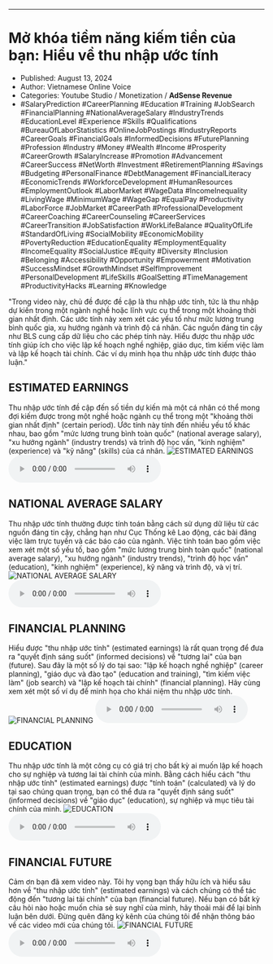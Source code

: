 
---

# Mở khóa tiềm năng kiếm tiền của bạn: Hiểu về thu nhập ước tính

- Published: August 13, 2024
- Author: Vietnamese Online Voice
- Categories: Youtube Studio / Monetization / **AdSense Revenue**
- #SalaryPrediction #CareerPlanning #Education #Training #JobSearch #FinancialPlanning #NationalAverageSalary #IndustryTrends #EducationLevel #Experience #Skills #Qualifications #BureauOfLaborStatistics #OnlineJobPostings #IndustryReports #CareerGoals #FinancialGoals #InformedDecisions #FuturePlanning #Profession #Industry #Money #Wealth #Income #Prosperity #CareerGrowth #SalaryIncrease #Promotion #Advancement #CareerSuccess #NetWorth #Investment #RetirementPlanning #Savings #Budgeting #PersonalFinance #DebtManagement #FinancialLiteracy #EconomicTrends #WorkforceDevelopment #HumanResources #EmploymentOutlook #LaborMarket #WageData #IncomeInequality #LivingWage #MinimumWage #WageGap #EqualPay #Productivity #LaborForce #JobMarket #CareerPath #ProfessionalDevelopment #CareerCoaching #CareerCounseling #CareerServices #CareerTransition #JobSatisfaction #WorkLifeBalance #QualityOfLife #StandardOfLiving #SocialMobility #EconomicMobility #PovertyReduction #EducationEquality #EmploymentEquality #IncomeEquality #SocialJustice #Equity #Diversity #Inclusion #Belonging #Accessibility #Opportunity #Empowerment #Motivation #SuccessMindset #GrowthMindset #SelfImprovement #PersonalDevelopment #LifeSkills #GoalSetting #TimeManagement #ProductivityHacks #Learning #Knowledge

"Trong video này, chủ đề được đề cập là thu nhập ước tính, tức là thu nhập dự kiến ​​trong một ngành nghề hoặc lĩnh vực cụ thể trong một khoảng thời gian nhất định. Các ước tính này xem xét các yếu tố như mức lương trung bình quốc gia, xu hướng ngành và trình độ cá nhân. Các nguồn đáng tin cậy như BLS cung cấp dữ liệu cho các phép tính này. Hiểu được thu nhập ước tính giúp ích cho việc lập kế hoạch nghề nghiệp, giáo dục, tìm kiếm việc làm và lập kế hoạch tài chính. Các ví dụ minh họa thu nhập ước tính được thảo luận."


## ESTIMATED EARNINGS

Thu nhập ước tính đề cập đến số tiền dự kiến ​​mà một cá nhân có thể mong đợi kiếm được trong một nghề hoặc ngành cụ thể trong một "khoảng thời gian nhất định" (certain period). Ước tính này tính đến nhiều yếu tố khác nhau, bao gồm "mức lương trung bình toàn quốc" (national average salary), "xu hướng ngành" (industry trends) và trình độ học vấn, "kinh nghiệm" (experience) và "kỹ năng" (skills) của cá nhân.
![ESTIMATED EARNINGS](https://http-archiver-apis-production-80.schnworks.com/storage/images/transitions/2024-08-13/transition-7430978660-Montserrat-SemiBold-1A237E.jpg)
<audio controls>
    <source src="https://http-archiver-apis-production-80.schnworks.com/storage/storage/audio/file-27589415761.mp3" type="audio/mpeg">
</audio>



## NATIONAL AVERAGE SALARY

Thu nhập ước tính thường được tính toán bằng cách sử dụng dữ liệu từ các nguồn đáng tin cậy, chẳng hạn như Cục Thống kê Lao động, các bài đăng việc làm trực tuyến và các báo cáo của ngành. Việc tính toán bao gồm việc xem xét một số yếu tố, bao gồm "mức lương trung bình toàn quốc" (national average salary), "xu hướng ngành" (industry trends), "trình độ học vấn" (education), "kinh nghiệm" (experience), kỹ năng và trình độ, và vị trí.
![NATIONAL AVERAGE SALARY](https://http-archiver-apis-production-80.schnworks.com/storage/images/transitions/2024-08-13/transition-36607088836-Montserrat-Black-7B1FA2.jpg)
<audio controls>
    <source src="https://http-archiver-apis-production-80.schnworks.com/storage/storage/audio/file-18238393757.mp3" type="audio/mpeg">
</audio>



## FINANCIAL PLANNING

Hiểu được "thu nhập ước tính" (estimated earnings) là rất quan trọng để đưa ra "quyết định sáng suốt" (informed decisions) về "tương lai" của bạn (future). Sau đây là một số lý do tại sao: "lập kế hoạch nghề nghiệp" (career planning), "giáo dục và đào tạo" (education and training), "tìm kiếm việc làm" (job search) và "lập kế hoạch tài chính" (financial planning). Hãy cùng xem xét một số ví dụ để minh họa cho khái niệm thu nhập ước tính.
![FINANCIAL PLANNING](https://http-archiver-apis-production-80.schnworks.com/storage/images/transitions/2024-08-13/transition--31948617260-Montserrat-Medium-512DA8.jpg)
<audio controls>
    <source src="https://http-archiver-apis-production-80.schnworks.com/storage/storage/audio/file-13045931590.mp3" type="audio/mpeg">
</audio>



## EDUCATION

Thu nhập ước tính là một công cụ có giá trị cho bất kỳ ai muốn lập kế hoạch cho sự nghiệp và tương lai tài chính của mình. Bằng cách hiểu cách "thu nhập ước tính" (estimated earnings) được "tính toán" (calculated) và lý do tại sao chúng quan trọng, bạn có thể đưa ra "quyết định sáng suốt" (informed decisions) về "giáo dục" (education), sự nghiệp và mục tiêu tài chính của mình.
![EDUCATION](https://http-archiver-apis-production-80.schnworks.com/storage/images/transitions/2024-08-13/transition--18698845093-Montserrat-Bold-4A148C.jpg)
<audio controls>
    <source src="https://http-archiver-apis-production-80.schnworks.com/storage/storage/audio/file-5104020679.mp3" type="audio/mpeg">
</audio>



## FINANCIAL FUTURE

Cảm ơn bạn đã xem video này. Tôi hy vọng bạn thấy hữu ích và hiểu sâu hơn về "thu nhập ước tính" (estimated earnings) và cách chúng có thể tác động đến "tương lai tài chính" của bạn (financial future). Nếu bạn có bất kỳ câu hỏi nào hoặc muốn chia sẻ suy nghĩ của mình, hãy thoải mái để lại bình luận bên dưới. Đừng quên đăng ký kênh của chúng tôi để nhận thông báo về các video mới của chúng tôi.
![FINANCIAL FUTURE](https://http-archiver-apis-production-80.schnworks.com/storage/images/transitions/2024-08-13/transition--15985904554-Montserrat-Black-673AB7.jpg)
<audio controls>
    <source src="https://http-archiver-apis-production-80.schnworks.com/storage/storage/audio/file-20716582624.mp3" type="audio/mpeg">
</audio>

